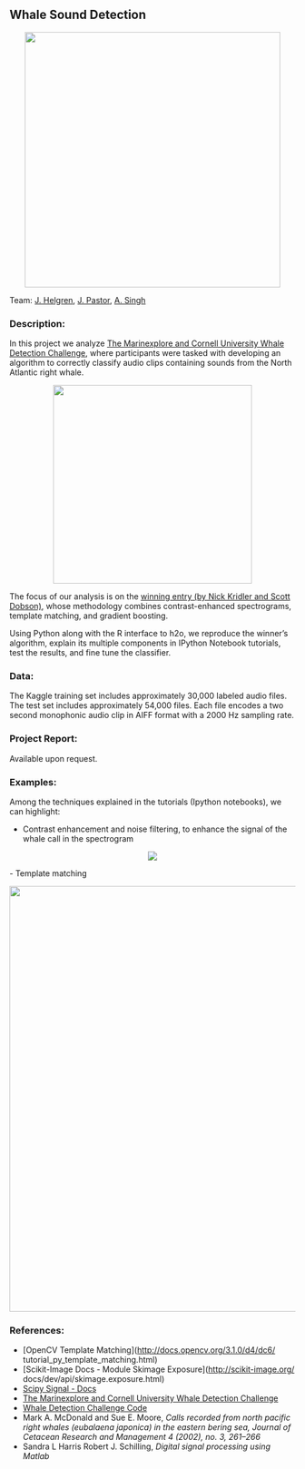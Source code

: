 ## Whale Sound Detection

<p align="center">
	<img src="https://github.com/jaimeps/whale-sound-classification/blob/master/images/logos.png" width="450">
</p>

Team: [J. Helgren](https://github.com/jhelgren), [J. Pastor](https://github.com/jaimeps), [A. Singh](https://github.com/Abhishek19895)

### Description:
In this project we analyze [The Marinexplore and Cornell University Whale Detection Challenge](https://www.kaggle.com/c/whale-detection-challenge), where participants were tasked with developing an algorithm to correctly classify audio clips containing sounds from the North Atlantic right whale.
<p align="center">
	<img src="https://github.com/jaimeps/whale-sound-classification/blob/master/images/marinexplore_kaggle.png" width="350">
</p>

The focus of our analysis is on the [winning entry (by Nick Kridler and Scott Dobson)](https://github.com/nmkridler/moby), whose methodology combines contrast-enhanced spectrograms, template matching, and gradient boosting.

Using Python along with the R interface to h2o, we reproduce the winner’s algorithm, explain its multiple components in IPython Notebook tutorials, test the results, and fine tune the classifier.

### Data:
The Kaggle training set includes approximately 30,000 labeled audio files. The test set includes approximately 54,000 files. Each file encodes a two second monophonic audio clip in AIFF format with a 2000 Hz sampling rate. 

### Project Report:
Available upon request.

### Examples:
Among the techniques explained in the tutorials (Ipython notebooks), we can highlight:
- Contrast enhancement and noise filtering, to enhance the signal of the whale call in the spectrogram
<p align="center">
	<img src="https://github.com/jaimeps/whale-sound-classification/blob/master/images/image_processing.png">
</p>
- Template matching
<p align="center">
	<img src="https://github.com/jaimeps/whale-sound-classification/blob/master/images/template_matching.png" width = 750>
</p>

### References:
- [OpenCV Template Matching](http://docs.opencv.org/3.1.0/d4/dc6/ tutorial_py_template_matching.html)
- [Scikit-Image Docs - Module Skimage Exposure](http://scikit-image.org/ docs/dev/api/skimage.exposure.html)
- [Scipy Signal - Docs](http://docs.scipy.org/doc/scipy/reference/signal.html)
- [The Marinexplore and Cornell University Whale Detection Challenge](https://www.kaggle.com/c/whale-detection-challenge)
- [Whale Detection Challenge Code](https://github.com/nmkridler/moby)
- Mark A. McDonald and Sue E. Moore, *Calls recorded from north pacific right whales (eubalaena japonica) in the eastern bering sea, Journal of Cetacean Research and Management 4 (2002), no. 3, 261–266*
- Sandra L Harris Robert J. Schilling, *Digital signal processing using Matlab*